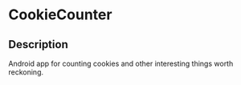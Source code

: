 # CookieCounter

## Description

Android app for counting cookies and other interesting things worth reckoning.